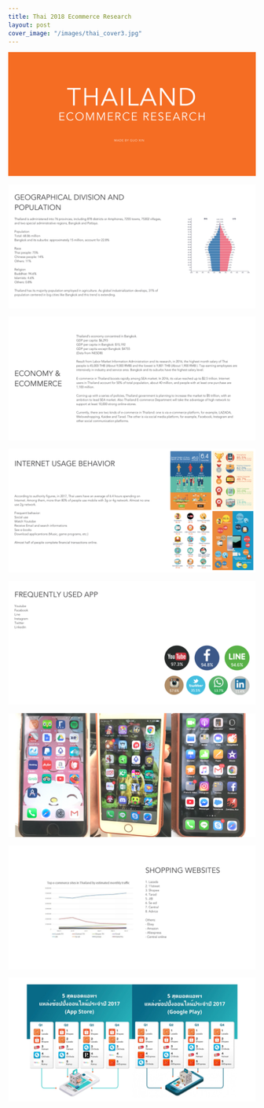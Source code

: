 ```yaml
---
title: Thai 2018 Ecommerce Research
layout: post
cover_image: "/images/thai_cover3.jpg"
---
```

![](/images/thai_1.jpg)

![](/images/thai_2.jpg)

![](/images/thai_3.jpg)

![](/images/thai_4.jpg)

![](/images/thai_5.jpg)

![](/images/thai_6.jpg)

![](/images/thai_7.jpg)

![](/images/thai_8.jpg)
